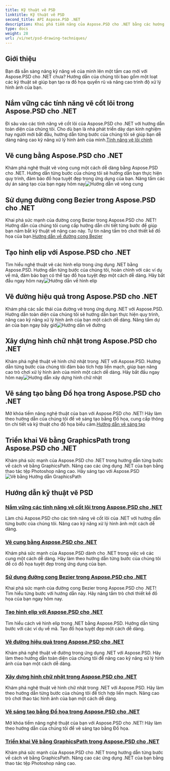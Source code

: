 ```yaml
---
title: Kỹ thuật vẽ PSD
linktitle: Kỹ thuật vẽ PSD
second_title: API Aspose.PSD .NET
description: Khai phá tiềm năng của Aspose.PSD cho .NET bằng các hướng dẫn của chúng tôi! Nắm vững các tính năng vẽ cốt lõi, tạo đồ họa tuyệt đẹp và nâng cao kỹ năng xử lý hình ảnh của bạn.
type: docs
weight: 28
url: /vi/net/psd-drawing-techniques/
---
```


## Giới thiệu

Bạn đã sẵn sàng nâng kỹ năng vẽ của mình lên một tầm cao mới với Aspose.PSD cho .NET chưa? Hướng dẫn của chúng tôi bao gồm một loạt các kỹ thuật sẽ giúp bạn tạo ra đồ họa quyến rũ và nâng cao trình độ xử lý hình ảnh của bạn.

## Nắm vững các tính năng vẽ cốt lõi trong Aspose.PSD cho .NET

 Đi sâu vào các tính năng vẽ cốt lõi của Aspose.PSD cho .NET với hướng dẫn toàn diện của chúng tôi. Cho dù bạn là nhà phát triển dày dạn kinh nghiệm hay người mới bắt đầu, hướng dẫn từng bước của chúng tôi sẽ giúp bạn dễ dàng nâng cao kỹ năng xử lý hình ảnh của mình.[Tính năng vẽ lõi chính](./mastering-core-drawing-features/)

## Vẽ cung bằng Aspose.PSD cho .NET

 Khám phá nghệ thuật vẽ vòng cung một cách dễ dàng bằng Aspose.PSD cho .NET. Hướng dẫn từng bước của chúng tôi sẽ hướng dẫn bạn thực hiện quy trình, đảm bảo đồ họa tuyệt đẹp trong ứng dụng của bạn. Nâng tầm các dự án sáng tạo của bạn ngay hôm nay![Hướng dẫn vẽ vòng cung](./drawing-arcs/)

## Sử dụng đường cong Bezier trong Aspose.PSD cho .NET

 Khai phá sức mạnh của đường cong Bezier trong Aspose.PSD cho .NET! Hướng dẫn của chúng tôi cung cấp hướng dẫn chi tiết từng bước để giúp bạn nắm bắt kỹ thuật vẽ nâng cao này. Tự tin nâng tầm trò chơi thiết kế đồ họa của bạn.[Hướng dẫn về đường cong Bezier](./utilizing-bezier-curves/)

## Tạo hình elip với Aspose.PSD cho .NET

 Tìm hiểu nghệ thuật vẽ các hình elip trong ứng dụng .NET bằng Aspose.PSD. Hướng dẫn từng bước của chúng tôi, hoàn chỉnh với các ví dụ về mã, đảm bảo bạn có thể tạo đồ họa tuyệt đẹp một cách dễ dàng. Hãy bắt đầu ngay hôm nay![Hướng dẫn về hình elip](./creating-elliptical-shapes/)

## Vẽ đường hiệu quả trong Aspose.PSD cho .NET

 Khám phá các sắc thái của đường vẽ trong ứng dụng .NET với Aspose.PSD. Hướng dẫn toàn diện của chúng tôi sẽ hướng dẫn bạn thực hiện quy trình, nâng cao kỹ năng xử lý hình ảnh của bạn một cách dễ dàng. Nâng tầm dự án của bạn ngay bây giờ![Hướng dẫn vẽ đường](./drawing-lines-effectively/)

## Xây dựng hình chữ nhật trong Aspose.PSD cho .NET

Khám phá nghệ thuật vẽ hình chữ nhật trong .NET với Aspose.PSD. Hướng dẫn từng bước của chúng tôi đảm bảo tích hợp liền mạch, giúp bạn nâng cao trò chơi xử lý hình ảnh của mình một cách dễ dàng. Hãy bắt đầu ngay hôm nay![Hướng dẫn xây dựng hình chữ nhật](./constructing-rectangles/)

## Vẽ sáng tạo bằng Đồ họa trong Aspose.PSD cho .NET

 Mở khóa tiềm năng nghệ thuật của bạn với Aspose.PSD cho .NET! Hãy làm theo hướng dẫn của chúng tôi để vẽ sáng tạo bằng Đồ họa, cung cấp thông tin chi tiết và kỹ thuật cho đồ họa biểu cảm.[Hướng dẫn vẽ sáng tạo](./creative-drawing-using-graphics/)

## Triển khai Vẽ bằng GraphicsPath trong Aspose.PSD cho .NET

 Khám phá sức mạnh của Aspose.PSD cho .NET trong hướng dẫn từng bước về cách vẽ bằng GraphicsPath. Nâng cao các ứng dụng .NET của bạn bằng thao tác tệp Photoshop nâng cao. Hãy sáng tạo với Aspose.PSD![Vẽ bằng Hướng dẫn GraphicsPath](./implementing-drawing-with-graphicspath/)

## Hướng dẫn kỹ thuật vẽ PSD
### [Nắm vững các tính năng vẽ cốt lõi trong Aspose.PSD cho .NET](./mastering-core-drawing-features/)
Làm chủ Aspose.PSD cho các tính năng vẽ cốt lõi của .NET với hướng dẫn từng bước của chúng tôi. Nâng cao kỹ năng xử lý hình ảnh một cách dễ dàng.
### [Vẽ cung bằng Aspose.PSD cho .NET](./drawing-arcs/)
Khám phá sức mạnh của Aspose.PSD dành cho .NET trong việc vẽ các cung một cách dễ dàng. Hãy làm theo hướng dẫn từng bước của chúng tôi để có đồ họa tuyệt đẹp trong ứng dụng của bạn.
### [Sử dụng đường cong Bezier trong Aspose.PSD cho .NET](./utilizing-bezier-curves/)
Khai phá sức mạnh của đường cong Bezier trong Aspose.PSD cho .NET! Tìm hiểu từng bước với hướng dẫn này. Hãy nâng tầm trò chơi thiết kế đồ họa của bạn ngay hôm nay.
### [Tạo hình elip với Aspose.PSD cho .NET](./creating-elliptical-shapes/)
Tìm hiểu cách vẽ hình elip trong .NET bằng Aspose.PSD. Hướng dẫn từng bước với các ví dụ về mã. Tạo đồ họa tuyệt đẹp một cách dễ dàng.
### [Vẽ đường hiệu quả trong Aspose.PSD cho .NET](./drawing-lines-effectively/)
Khám phá nghệ thuật vẽ đường trong ứng dụng .NET với Aspose.PSD. Hãy làm theo hướng dẫn toàn diện của chúng tôi để nâng cao kỹ năng xử lý hình ảnh của bạn một cách dễ dàng.
### [Xây dựng hình chữ nhật trong Aspose.PSD cho .NET](./constructing-rectangles/)
Khám phá nghệ thuật vẽ hình chữ nhật trong .NET với Aspose.PSD. Hãy làm theo hướng dẫn từng bước của chúng tôi để tích hợp liền mạch. Nâng cao trò chơi thao tác hình ảnh của bạn một cách dễ dàng.
### [Vẽ sáng tạo bằng Đồ họa trong Aspose.PSD cho .NET](./creative-drawing-using-graphics/)
Mở khóa tiềm năng nghệ thuật của bạn với Aspose.PSD cho .NET! Hãy làm theo hướng dẫn của chúng tôi để vẽ sáng tạo bằng Đồ họa.
### [Triển khai Vẽ bằng GraphicsPath trong Aspose.PSD cho .NET](./implementing-drawing-with-graphicspath/)
Khám phá sức mạnh của Aspose.PSD cho .NET trong hướng dẫn từng bước về cách vẽ bằng GraphicsPath. Nâng cao các ứng dụng .NET của bạn bằng thao tác tệp Photoshop nâng cao.